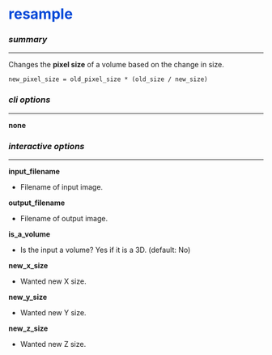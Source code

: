 # <span style="color: #0048d8">**resample**</span>

### *summary*
---

Changes the **pixel size** of a volume based on the change in size.

```code
new_pixel_size = old_pixel_size * (old_size / new_size)
```


### *cli options*
---

**none**
### *interactive options*
---

**input_filename**

+ Filename of input image.

**output_filename**
  
+ Filename of output image.

**is_a_volume**
  
+ Is the input a volume? Yes if it is a 3D. (default: No)

**new_x_size**
  
+ Wanted new X size.

**new_y_size**         

+ Wanted new Y size.


**new_z_size**          

+ Wanted new Z size.

	